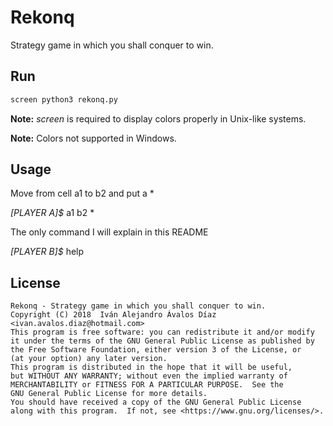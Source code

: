 # Rekonq

Strategy game in which you shall conquer to win.

## Run

```bash
screen python3 rekonq.py
```

**Note:** _screen_ is required to display colors properly in Unix-like
  systems.

**Note:** Colors not supported in Windows.

## Usage

Move from cell a1 to b2 and put a *

_[PLAYER A]$_ a1 b2 *

The only command I will explain in this README

_[PLAYER B]$_ help

## License

```
Rekonq - Strategy game in which you shall conquer to win.
Copyright (C) 2018  Iván Alejandro Ávalos Díaz <ivan.avalos.diaz@hotmail.com>
This program is free software: you can redistribute it and/or modify
it under the terms of the GNU General Public License as published by
the Free Software Foundation, either version 3 of the License, or
(at your option) any later version.
This program is distributed in the hope that it will be useful,
but WITHOUT ANY WARRANTY; without even the implied warranty of
MERCHANTABILITY or FITNESS FOR A PARTICULAR PURPOSE.  See the
GNU General Public License for more details.
You should have received a copy of the GNU General Public License
along with this program.  If not, see <https://www.gnu.org/licenses/>.
```
